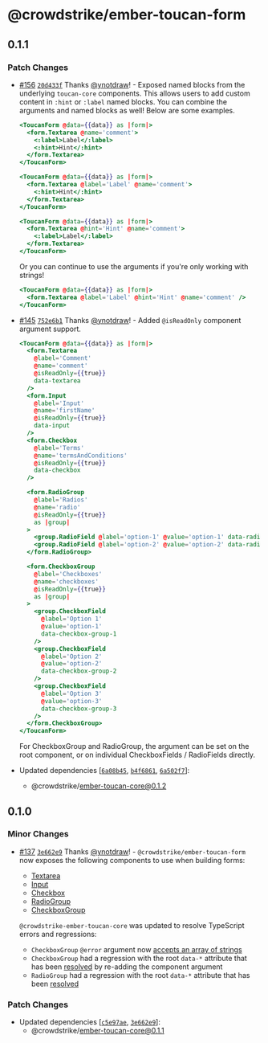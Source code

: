 # @crowdstrike/ember-toucan-form

## 0.1.1

### Patch Changes

- [#156](https://github.com/CrowdStrike/ember-toucan-core/pull/156) [`20d433f`](https://github.com/CrowdStrike/ember-toucan-core/commit/20d433f330a4a6ee3a5d31acfc20f48ccc1bb950) Thanks [@ynotdraw](https://github.com/ynotdraw)! - Exposed named blocks from the underlying `toucan-core` components. This allows users to add custom content in `:hint` or `:label` named blocks. You can combine the arguments and named blocks as well! Below are some examples.

  ```hbs
  <ToucanForm @data={{data}} as |form|>
    <form.Textarea @name='comment'>
      <:label>Label</:label>
      <:hint>Hint</:hint>
    </form.Textarea>
  </ToucanForm>
  ```

  ```hbs
  <ToucanForm @data={{data}} as |form|>
    <form.Textarea @label='Label' @name='comment'>
      <:hint>Hint</:hint>
    </form.Textarea>
  </ToucanForm>
  ```

  ```hbs
  <ToucanForm @data={{data}} as |form|>
    <form.Textarea @hint='Hint' @name='comment'>
      <:label>Label</:label>
    </form.Textarea>
  </ToucanForm>
  ```

  Or you can continue to use the arguments if you're only working with strings!

  ```hbs
  <ToucanForm @data={{data}} as |form|>
    <form.Textarea @label='Label' @hint='Hint' @name='comment' />
  </ToucanForm>
  ```

- [#145](https://github.com/CrowdStrike/ember-toucan-core/pull/145) [`752e6b1`](https://github.com/CrowdStrike/ember-toucan-core/commit/752e6b16d40d04f69ac3381cae4d6ee7ffd962fa) Thanks [@ynotdraw](https://github.com/ynotdraw)! - Added `@isReadOnly` component argument support.

  ```hbs
  <ToucanForm @data={{data}} as |form|>
    <form.Textarea
      @label='Comment'
      @name='comment'
      @isReadOnly={{true}}
      data-textarea
    />
    <form.Input
      @label='Input'
      @name='firstName'
      @isReadOnly={{true}}
      data-input
    />
    <form.Checkbox
      @label='Terms'
      @name='termsAndConditions'
      @isReadOnly={{true}}
      data-checkbox
    />

    <form.RadioGroup
      @label='Radios'
      @name='radio'
      @isReadOnly={{true}}
      as |group|
    >
      <group.RadioField @label='option-1' @value='option-1' data-radio-1 />
      <group.RadioField @label='option-2' @value='option-2' data-radio-2 />
    </form.RadioGroup>

    <form.CheckboxGroup
      @label='Checkboxes'
      @name='checkboxes'
      @isReadOnly={{true}}
      as |group|
    >
      <group.CheckboxField
        @label='Option 1'
        @value='option-1'
        data-checkbox-group-1
      />
      <group.CheckboxField
        @label='Option 2'
        @value='option-2'
        data-checkbox-group-2
      />
      <group.CheckboxField
        @label='Option 3'
        @value='option-3'
        data-checkbox-group-3
      />
    </form.CheckboxGroup>
  </ToucanForm>
  ```

  For CheckboxGroup and RadioGroup, the argument can be set on the root component, or on individual CheckboxFields / RadioFields directly.

- Updated dependencies [[`6a08b45`](https://github.com/CrowdStrike/ember-toucan-core/commit/6a08b4501dce48408278f68d4883a20b9012c3a7), [`b4f6861`](https://github.com/CrowdStrike/ember-toucan-core/commit/b4f6861bc2384dc3144c5b5a6aef18bca48f2b15), [`6a502f7`](https://github.com/CrowdStrike/ember-toucan-core/commit/6a502f70912a1d62aa5f1deae2c50cc3e4aec0b3)]:
  - @crowdstrike/ember-toucan-core@0.1.2

## 0.1.0

### Minor Changes

- [#137](https://github.com/CrowdStrike/ember-toucan-core/pull/137) [`3e662e9`](https://github.com/CrowdStrike/ember-toucan-core/commit/3e662e95def2706c1c44b73c84a2d8eb664ea556) Thanks [@ynotdraw](https://github.com/ynotdraw)! - `@crowdstrike/ember-toucan-form` now exposes the following components to use when building forms:

  - [Textarea](https://github.com/CrowdStrike/ember-toucan-core/pull/129)
  - [Input](https://github.com/CrowdStrike/ember-toucan-core/pull/134)
  - [Checkbox](https://github.com/CrowdStrike/ember-toucan-core/pull/135)
  - [RadioGroup](https://github.com/CrowdStrike/ember-toucan-core/pull/136)
  - [CheckboxGroup](https://github.com/CrowdStrike/ember-toucan-core/pull/137)

  `@crowdstrike-ember-toucan-core` was updated to resolve TypeScript errors and regressions:

  - `CheckboxGroup` `@error` argument now [accepts an array of strings](https://github.com/CrowdStrike/ember-toucan-core/pull/137/files#diff-4944b98b6785745979290458ace369f4a4c4125a1b77e7b269421dfc51a820efR17)
  - `CheckboxGroup` had a regression with the root `data-*` attribute that has been [resolved](https://github.com/CrowdStrike/ember-toucan-core/pull/136/files#diff-be94a63c54dadd43884220fa6817230be44d6789f30da3ba28a716bbd941f3f4R5) by re-adding the component argument
  - `RadioGroup` had a regression with the root `data-*` attribute that has been [resolved](https://github.com/CrowdStrike/ember-toucan-core/pull/136/files#diff-1857c5ed8e778b21fbcd8a18a40754ab5c9d38bcd1ad521bdf4a0c03bf57a808R7)

### Patch Changes

- Updated dependencies [[`c5e97ae`](https://github.com/CrowdStrike/ember-toucan-core/commit/c5e97aea3f6e47b06d6367b8b8b9787567697985), [`3e662e9`](https://github.com/CrowdStrike/ember-toucan-core/commit/3e662e95def2706c1c44b73c84a2d8eb664ea556)]:
  - @crowdstrike/ember-toucan-core@0.1.1
